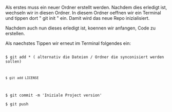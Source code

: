 Als erstes muss ein neuer Ordner erstellt werden. Nachdem dies erledigt ist, wechseln wir in diesen Ordner.
In diesem Ordner oeffnen wir ein Terminal und tippen dort " git init " ein. Damit wird das neue Repo inizialisiert.

Nachdem auch nun dieses erledigt ist, koennen wir anfangen, Code zu erstellen.

Als naechstes Tippen wir erneut im Terminal folgendes ein:

<html>
    <Head>
    </Head>
<code>
$ git add * ( alternativ die Dateien / Ordner die synconisiert werden sollen)
<br>
<code>
$ git add LICENSE 
</code>
<br>
$ git commit -m 'Iniziale Project version'</code>
<br>
<code>
$ git push </code>
</html>
<br>
<br>

